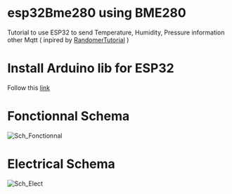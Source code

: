 # esp32Bme280 using BME280
Tutorial to use ESP32 to send Temperature, Humidity, Pressure information other Mqtt ( inpired by [RandomerTutorial](https://randomnerdtutorials.com/esp32-mqtt-publish-subscribe-arduino-ide/) )

# Install Arduino lib for ESP32
Follow this [link](https://randomnerdtutorials.com/installing-the-esp32-board-in-arduino-ide-windows-instructions/)

# Fonctionnal Schema
![Sch_Fonctionnal](https://user-images.githubusercontent.com/25310798/73060571-6b0a2700-3e98-11ea-8de7-cf990ef746e2.jpg)
 
# Electrical Schema
![Sch_Elect](https://github.com/TamataOcean/esp32GasStation/blob/master/ESP32/Sch_ESP32_CCS811_bb.jpg)



